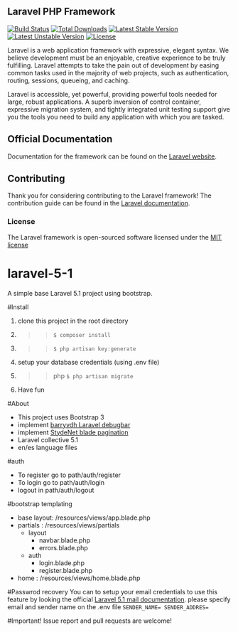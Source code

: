 ## Laravel PHP Framework

[![Build Status](https://travis-ci.org/laravel/framework.svg)](https://travis-ci.org/laravel/framework)
[![Total Downloads](https://poser.pugx.org/laravel/framework/downloads.svg)](https://packagist.org/packages/laravel/framework)
[![Latest Stable Version](https://poser.pugx.org/laravel/framework/v/stable.svg)](https://packagist.org/packages/laravel/framework)
[![Latest Unstable Version](https://poser.pugx.org/laravel/framework/v/unstable.svg)](https://packagist.org/packages/laravel/framework)
[![License](https://poser.pugx.org/laravel/framework/license.svg)](https://packagist.org/packages/laravel/framework)

Laravel is a web application framework with expressive, elegant syntax. We believe development must be an enjoyable, creative experience to be truly fulfilling. Laravel attempts to take the pain out of development by easing common tasks used in the majority of web projects, such as authentication, routing, sessions, queueing, and caching.

Laravel is accessible, yet powerful, providing powerful tools needed for large, robust applications. A superb inversion of control container, expressive migration system, and tightly integrated unit testing support give you the tools you need to build any application with which you are tasked.

## Official Documentation

Documentation for the framework can be found on the [Laravel website](http://laravel.com/docs).

## Contributing

Thank you for considering contributing to the Laravel framework! The contribution guide can be found in the [Laravel documentation](http://laravel.com/docs/contributions).

### License

The Laravel framework is open-sourced software licensed under the [MIT license](http://opensource.org/licenses/MIT)

# laravel-5-1
A simple base Laravel 5.1 project using bootstrap.

#Install
1. clone this project in the root directory
2. >> `$ composer install`
3. >> `$ php artisan key:generate`
4. setup your database credentials (using .env file)
5. >> php `$ php artisan migrate`
5. Have fun

#About

- This project uses Bootstrap 3
- implement [barryvdh Laravel debugbar](https://github.com/barryvdh/laravel-dompdf)
- implement [StydeNet blade pagination](https://github.com/StydeNet/blade-pagination)
- Laravel collective 5.1
- en/es language files

#auth

- To register go to path/auth/register
- To login go to path/auth/login
- logout in path/auth/logout

#bootstrap templating

* base layout: /resources/views/app.blade.php
* partials : /resources/views/partials
  * layout
    * navbar.blade.php
    * errors.blade.php
  * auth
    * login.blade.php
    * register.blade.php
* home : /resources/views/home.blade.php

#Passwrod recovery
You can to setup your email credentials to use this feature
by looking the official  [Laravel 5.1 mail documentation](http://laravel.com/docs/5.1/mail).
please specify email and sender name on the .env file
`
SENDER_NAME=
SENDER_ADDRES=
`

#Important! 
Issue report and pull requests are welcome!